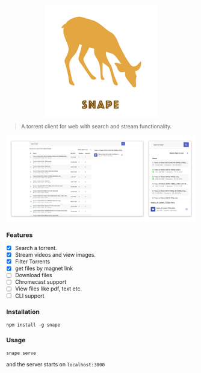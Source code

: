 <p align="center">
  <img src="./snape.png" align="center" alt="" width="300"/>
</p>

> A torrent client for web with search and stream functionality.

<p align="center">
  <img src="./demo.png" align="center"/>
</p>

### Features
- [x] Search a torrent. 
- [x] Stream videos and view images.
- [x] Filter Torrents
- [x] get files by magnet link
- [ ] Download files 
- [ ] Chromecast support
- [ ] View files like pdf, text etc.
- [ ] CLI support

### Installation 

```
npm install -g snape
```

### Usage

```
snape serve
```

and the server starts on `localhost:3000`
